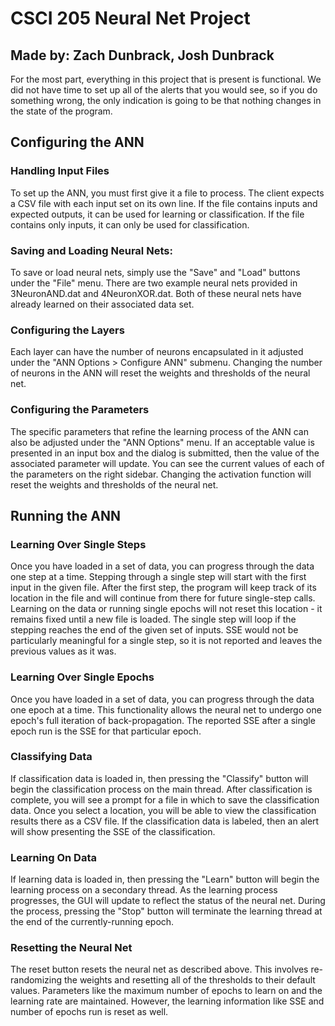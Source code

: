 # CSCI 205 Neural Net Project
## Made by: Zach Dunbrack, Josh Dunbrack
For the most part, everything in this project that is present is functional.
We did not have time to set up all of the alerts that you would see, so if you do something wrong, the only indication is going to be that nothing changes in the state of the program.
## Configuring the ANN
### Handling Input Files
To set up the ANN, you must first give it a file to process.
The client expects a CSV file with each input set on its own line.
If the file contains inputs and expected outputs, it can be used for learning or classification.
If the file contains only inputs, it can only be used for classification.
### Saving and Loading Neural Nets:
To save or load neural nets, simply use the "Save" and "Load" buttons under the "File" menu.
There are two example neural nets provided in 3NeuronAND.dat and 4NeuronXOR.dat.
Both of these neural nets have already learned on their associated data set.
### Configuring the Layers
Each layer can have the number of neurons encapsulated in it adjusted under the "ANN Options > Configure ANN" submenu.
Changing the number of neurons in the ANN will reset the weights and thresholds of the neural net.
### Configuring the Parameters
The specific parameters that refine the learning process of the ANN can also be adjusted under the "ANN Options" menu.
If an acceptable value is presented in an input box and the dialog is submitted, then the value of the associated parameter will update.
You can see the current values of each of the parameters on the right sidebar.
Changing the activation function will reset the weights and thresholds of the neural net.
## Running the ANN
### Learning Over Single Steps
Once you have loaded in a set of data, you can progress through the data one step at a time.
Stepping through a single step will start with the first input in the given file.
After the first step, the program will keep track of its location in the file and will continue from there for future single-step calls.
Learning on the data or running single epochs will not reset this location - it remains fixed until a new file is loaded.
The single step will loop if the stepping reaches the end of the given set of inputs.
SSE would not be particularly meaningful for a single step, so it is not reported and leaves the previous values as it was.
### Learning Over Single Epochs
Once you have loaded in a set of data, you can progress through the data one epoch at a time.
This functionality allows the neural net to undergo one epoch's full iteration of back-propagation.
The reported SSE after a single epoch run is the SSE for that particular epoch.
### Classifying Data
If classification data is loaded in, then pressing the "Classify" button will begin the classification process on the main thread.
After classification is complete, you will see a prompt for a file in which to save the classification data.
Once you select a location, you will be able to view the classification results there as a CSV file.
If the classification data is labeled, then an alert will show presenting the SSE of the classification.
### Learning On Data
If learning data is loaded in, then pressing the "Learn" button will begin the learning process on a secondary thread.
As the learning process progresses, the GUI will update to reflect the status of the neural net.
During the process, pressing the "Stop" button will terminate the learning thread at the end of the currently-running epoch.
### Resetting the Neural Net
The reset button resets the neural net as described above.
This involves re-randomizing the weights and resetting all of the thresholds to their default values.
Parameters like the maximum number of epochs to learn on and the learning rate are maintained.
However, the learning information like SSE and number of epochs run is reset as well.
